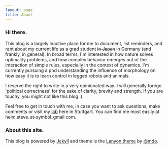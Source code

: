```yaml
---
layout: page
title: About
---
```


### Hi there.
This blog is a largely inactive place for me to document, list reminders, and rant about my current life as a grad student <del>in Japan</del> in Germany (and frankly, in general). In broad terms, I'm interested in how nature solves optimality problems, and how complex behavior emerges out of the interaction of simple rules, especially in the context of dynamics. I'm currently pursuing a phd understanding the influence of morphology on how easy it is to learn control in legged robots and animals.  

I reserve the right to write in a very opinionated way. I will generally forego 'political correctness' for the sake of clarity, brevity and strength. If you are touchy, you might not like this blog :).  

Feel free to get in touch with me, in case you want to ask questions, make comments or visit my [lab](https://dlg.is.mpg.de/) here in Stuttgart. You can find me most easily at heim.steve\_at-symbol\_gmail com.  

### About this site.
This blog is powered by [Jekyll](http://jekyllrb.com/) and theme is the [Lanyon theme](http://lanyon.getpoole.com/) by [@mdo](https://twitter.com/mdo).

